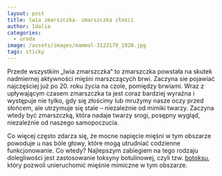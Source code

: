 ```yaml
---
layout: post
title: lwia zmarszczka- zmarszczka złości
author: Idalia
categories:
  - uroda
image: /assets/images/mammal-3123179_1920.jpg
tags: sticky
---
```

<!--StartFragment-->

Przede wszystkim „lwia zmarszczka“ to zmarszczka powstała na skutek nadmiernej aktywności mięśni marszczących brwi. Zaczyna sie pojawiać najczęściej już po 20. roku życia na czole, pomiędzy brwiami. Wraz z upływającym czasem zmarszczka ta jest coraz bardziej wyraźna i występuje nie tylko, gdy się złościmy lub mrużymy nasze oczy przed słońcem, ale utrzymuje się stale – niezależnie od mimiki twarzy. Zaczyna wtedy być zmarszczką, która nadaje twarzy srogi, posępny wygląd, niezależnie od naszego samopoczucia.

Co więcej często zdarza się, że mocne napięcie mięśni w tym obszarze powoduje u nas bóle głowy, które mogą utrudniać codzienne funkcjonowanie. Co wtedy? Najlepszym zabiegiem na tego rodzaju dolegliwości jest zastosowanie toksyny botulinowej, czyli tzw. [botoksu](https://portal.abczdrowie.pl/co-to-jest-botoks), który pozwoli unieruchomić mięśnie mimiczne w tym obszarze.

<!--EndFragment-->
